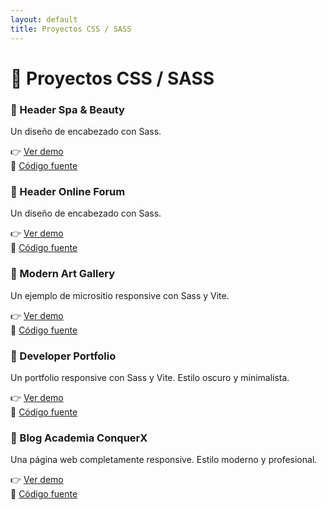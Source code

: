 ```yaml
---
layout: default
title: Proyectos CSS / SASS
---
```


# 🎨 Proyectos CSS / SASS

### 🔹 Header Spa & Beauty

Un diseño de encabezado con Sass.

👉 [Ver demo](./header-spa-beauty)  
📁 [Código fuente](https://github.com/jesuslj0/Header_Spa_and_Beauty)

### 🔹 Header Online Forum

Un diseño de encabezado con Sass.

👉 [Ver demo](./header-online-forum)  
📁 [Código fuente](https://github.com/jesuslj0/Header_Online_Forum)

### 🔹 Modern Art Gallery

Un ejemplo de micrositio responsive con Sass y Vite.

👉 [Ver demo](./modern-art-gallery)  
📁 [Código fuente](https://github.com/jesuslj0/modern-art-gallery)

### 🔹 Developer Portfolio

Un portfolio responsive con Sass y Vite. Estilo oscuro y minimalista.

👉 [Ver demo](./portfolio)  
📁 [Código fuente](https://github.com/jesuslj0/portfolio-conquerblocks)

### 🔹 Blog Academia ConquerX

Una página web completamente responsive. Estilo moderno y profesional.

👉 [Ver demo](./blog-academia-conquer)  
📁 [Código fuente](https://github.com/jesuslj0/blog-academia-conquer)
